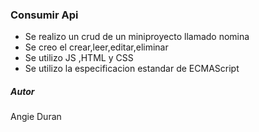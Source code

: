 ### Consumir Api

- Se realizo un crud de un miniproyecto llamado nomina
- Se creo el crear,leer,editar,eliminar
-  Se utilizo JS ,HTML y CSS
- Se utilizo la especificacion estandar de ECMAScript

##### Autor

Angie Duran
